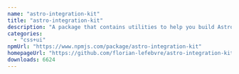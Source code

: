 ```yaml
---
name: "astro-integration-kit"
title: "astro-integration-kit"
description: "A package that contains utilities to help you build Astro integrations."
categories:
  - "css+ui"
npmUrl: "https://www.npmjs.com/package/astro-integration-kit"
homepageUrl: "https://github.com/florian-lefebvre/astro-integration-kit"
downloads: 6624
---
```

